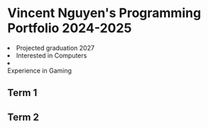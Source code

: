 # Vincent Nguyen's Programming Portfolio 2024-2025

<li>Projected graduation 2027</li>
<li>Interested in Computers</li>
<li></li>Experience in Gaming</li>

## Term 1

## Term 2
